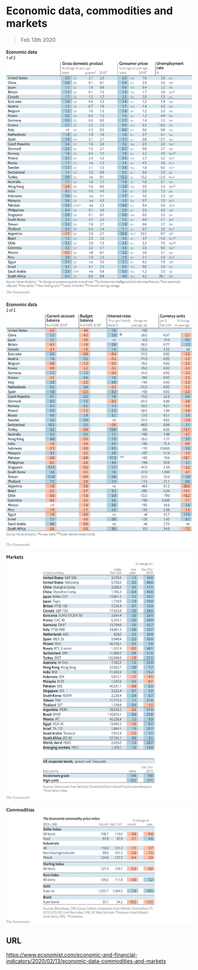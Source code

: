 # Economic data, commodities and markets

> Feb 13th 2020

![](./images/20200215_INT101.png)

![](./images/20200215_INT102.png)

![](./images/20200215_INT201.png)

![](./images/20200215_INT401.png)

## URL

https://www.economist.com/economic-and-financial-indicators/2020/02/13/economic-data-commodities-and-markets
